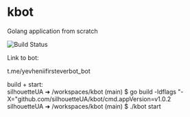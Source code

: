 # kbot
Golang application from scratch


![Build Status](https://github.com/silhouetteUA/kbot/workflows/CI/CD%20for%20kbot/badge.svg)


Link to bot:  

t.me/yevheniifirsteverbot_bot <br>

build + start:  
silhouetteUA ➜ /workspaces/kbot (main) $ go build -ldflags "-X="github.com/silhouetteUA/kbot/cmd.appVersion=v1.0.2  
silhouetteUA ➜ /workspaces/kbot (main) $ ./kbot start  



